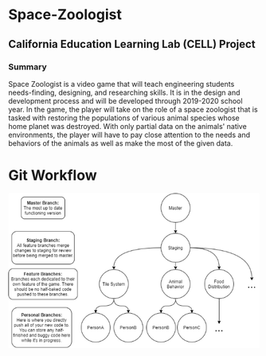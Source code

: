 # Space-Zoologist
## California Education Learning Lab (CELL) Project
### Summary
Space Zoologist is a video game that will teach engineering students needs-finding, designing, and researching skills. It is in the design and development process and will be developed through 2019-2020 school year. In the game, the player will take on the role of a space zoologist that is tasked with restoring the populations of various animal species whose home planet was destroyed. With only partial data on the animals' native environments, the player will have to pay close attention to the needs and behaviors of the animals as well as make the most of the given data. 

# Git Workflow
![](GitHub-Resources/images/git_flow.png)
